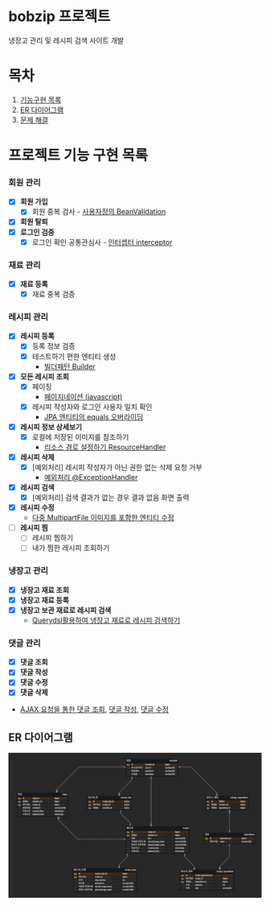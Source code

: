 # bobzip 프로젝트
냉장고 관리 및 레시피 검색 사이트 개발 


# 목차
1. [기능구현 목록](#기능구현-목록)
2. [ER 다이어그램](#er-다이어그램)
3. [문제 해결](#문제_해결)


# 프로젝트 기능 구현 목록

### 회원 관리
- [x] **회원 가입**
  - [x] 회원 중복 검사 - [사용자정의 BeanValidation](https://flowerdragon95.tistory.com/196)
- [x] **회원 탈퇴**
- [x] **로그인 검증**
  - [x] 로그인 확인 공통관심사 - [인터셉터 interceptor](https://flowerdragon95.tistory.com/197)

### 재료 관리
- [x] **재료 등록**
  - [x] 재료 중복 검증

### 레시피 관리
- [x] **레시피 등록**
  - [x] 등록 정보 검증
  - [x] 테스트하기 편한 엔티티 생성
    - [빌더패턴 Builder](https://flowerdragon95.tistory.com/195)
- [x] **모든 레시피 조회**
  - [x] 페이징
    - [페이지네이션 (javascript)](https://flowerdragon95.tistory.com/201)
  - [x] 레시피 작성자와 로그인 사용자 일치 확인 
    - [JPA 엔티티의 equals 오버라이딩](https://flowerdragon95.tistory.com/200)
- [x] **레시피 정보 상세보기**
  - [x] 로컬에 저장된 이미지를 참조하기 
    - [리소스 경로 설정하기 ResourceHandler](https://flowerdragon95.tistory.com/199)
- [x] **레시피 삭제**
  - [x] [예외처리] 레시피 작성자가 아닌 권한 없는 삭제 요청 거부
    - [예외처리 @ExceptionHandler]()
- [x] **레시피 검색**
  - [x] [예외처리] 검색 결과가 없는 경우 결과 없음 화면 출력
- [x] **레시피 수정** 
  - [다중 MultipartFile 이미지를 포함한 엔티티 수정](https://flowerdragon95.tistory.com/202)
- [ ] **레시피 찜**
  - [ ] 레시피 찜하기
  - [ ] 내가 찜한 레시피 조회하기

### 냉장고 관리
- [x] **냉장고 재료 조회**
- [x] **냉장고 재료 등록**
- [x] **냉장고 보관 재료로 레시피 검색**
  - [Querydsl활용하여 냉장고 재료로 레시피 검색하기](https://flowerdragon95.tistory.com/207)

### 댓글 관리
- [x] **댓글 조회**
- [x] **댓글 작성**
- [x] **댓글 수정**
- [x] **댓글 삭제**
- [AJAX 요청을 통한 댓글 조회](https://flowerdragon95.tistory.com/204), [댓글 작성](https://flowerdragon95.tistory.com/205), [댓글 수정](https://flowerdragon95.tistory.com/206)


## ER 다이어그램
![img.png](img.png)
